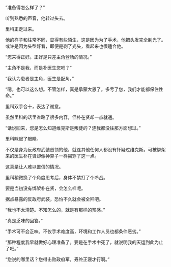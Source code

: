 “准备得怎么样了？”

听到熟悉的声音，他转过头去。

里科正走过来。

他的样子和往常不同，显得有些陌生，这是因为为了手术，他把头发完全剃光了。或许是因为头型好看，即便是剃了光头，看起来也很适合他。

“您来得正好。正好是只差主角登场的情况。”

“主角不是我，而是朴医生您吧？”

“我认为患者是主角，医生是配角。”

“嗯，也可以这么想。不管怎样，真是承蒙大恩了。多亏了您，我们才能都保住性命。”

里科双手合十，表达了谢意。

虽然里科的话里省略了很多内容，但朴在贤却一点就通。

“话说回来，您是怎么知道维克斯是叛徒的？连我都没往那方面想过。”

里科眯起了眼睛。

不仅是身为反政府武装首领的他，就连其他任何人都没有怀疑过维克斯。可被绑架来的医生朴在贤却像神算子一样揭穿了这一点。

这真是让人难以置信的情况。

里科稍微换了个角度思考后，身体不禁打了个冷战。

要是当初没有绑架朴在贤，会怎么样呢。

据点暴露的反政府武装，恐怕不久就会被全歼吧。

“我也不太清楚。不知怎么的，就是有那样的预感。”

“真是乏味的回答。”

“手术可不会乏味。不仅手术难度高，环境和工作人员也都条件恶劣。”

“那种程度我早就做好心理准备了。要是在手术中死了，就说明我的天运到此为止了吧。”

“您说的哪里话？您得击败政府军，寿终正寝才行啊。”